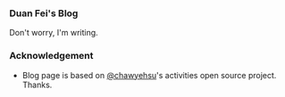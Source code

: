 ### Duan Fei's Blog
Don't worry, I'm writing.

### Acknowledgement
- Blog page is based on [@chawyehsu](https://github.com/chawyehsu/www.h404bi.com)'s activities open source project. Thanks.